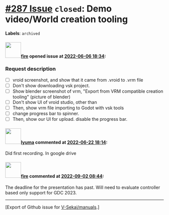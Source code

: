 # [\#287 Issue](https://github.com/V-Sekai/manuals/issues/287) `closed`: Demo video/World creation tooling
**Labels**: `archived`


#### <img src="https://avatars.githubusercontent.com/u/32321?u=c2e06a3d2b49a467aa907e54aa259516440267cc&v=4" width="50">[fire](https://github.com/fire) opened issue at [2022-06-06 18:34](https://github.com/V-Sekai/manuals/issues/287):

### Request description

- [ ] vroid screenshot, and show that it came from .vroid to .vrm file
- [ ] Don't show downloading vsk project.
- [ ] Show blender screenshot of vrm, "Export from VRM compatible creation tooling" (picture of blender)
- [ ] Don't show UI of vroid studio, other than 
- [ ] Then, show vrm file importing to Godot with vsk tools
- [ ] change progress bar to spinner.
- [ ] Then, show our UI for upload. disable the progress bar.

#### <img src="https://avatars.githubusercontent.com/u/39946030?v=4" width="50">[lyuma](https://github.com/lyuma) commented at [2022-06-22 18:14](https://github.com/V-Sekai/manuals/issues/287#issuecomment-1163455752):

Did first recording. In google drive

#### <img src="https://avatars.githubusercontent.com/u/32321?u=c2e06a3d2b49a467aa907e54aa259516440267cc&v=4" width="50">[fire](https://github.com/fire) commented at [2022-09-02 08:44](https://github.com/V-Sekai/manuals/issues/287#issuecomment-1235236337):

The deadline for the presentation has past. Will need to evaluate controller based only support for GDC 2023.


-------------------------------------------------------------------------------



[Export of Github issue for [V-Sekai/manuals](https://github.com/V-Sekai/manuals).]
